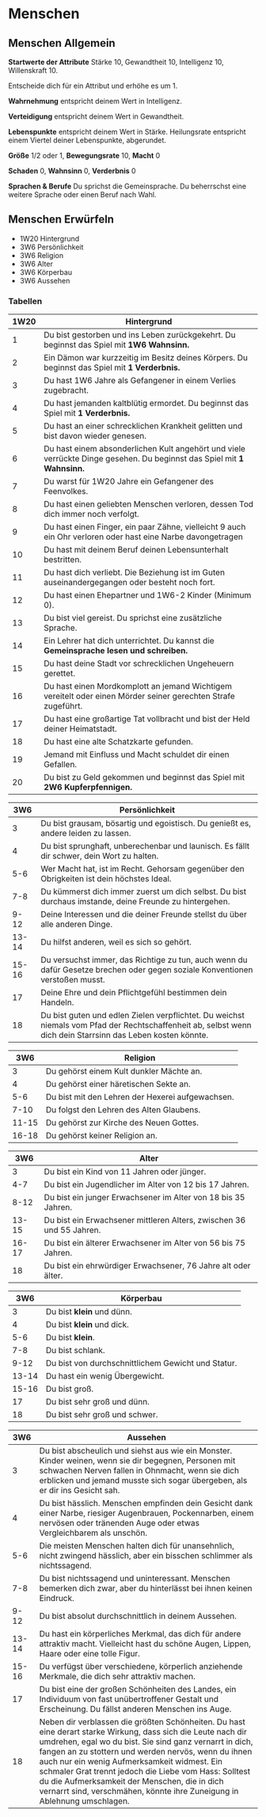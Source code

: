 # Menschen

## Menschen Allgemein

**Startwerte der Attribute** Stärke 10, Gewandtheit 10, Intelligenz 10, Willenskraft 10.

Entscheide dich für ein Attribut und erhöhe es um 1. 

**Wahrnehmung** entspricht deinem Wert in Intelligenz. 

**Verteidigung** entspricht deinem Wert in Gewandtheit. 

**Lebenspunkte** entspricht deinem Wert in Stärke. Heilungsrate entspricht einem Viertel deiner Lebenspunkte, abgerundet.

**Größe** 1/2 oder 1, **Bewegungsrate** 10, **Macht** 0

**Schaden** 0, **Wahnsinn** 0, **Verderbnis** 0

**Sprachen & Berufe** Du sprichst die Gemeinsprache. Du beherrschst eine weitere Sprache oder einen Beruf nach Wahl.

## Menschen Erwürfeln

* 1W20 Hintergrund
* 3W6 Persönlichkeit
* 3W6 Religion
* 3W6 Alter
* 3W6 Körperbau
* 3W6 Aussehen

### Tabellen

| 1W20 | Hintergrund |
| --- | --- |
|  1 | Du bist gestorben und ins Leben zurückgekehrt. Du beginnst das Spiel mit **1W6 Wahnsinn.** |
|  2 | Ein Dämon war kurzzeitig im Besitz deines Körpers. Du beginnst das Spiel mit **1 Verderbnis.** |
|  3 | Du hast 1W6 Jahre als Gefangener in einem Verlies zugebracht. |
|  4 | Du hast jemanden kaltblütig ermordet. Du beginnst das Spiel mit **1 Verderbnis.** |
|  5 | Du hast an einer schrecklichen Krankheit gelitten und bist davon wieder genesen. |
|  6 | Du hast einem absonderlichen Kult angehört und viele verrückte Dinge gesehen. Du beginnst das Spiel mit **1 Wahnsinn.** |
|  7 | Du warst für 1W20 Jahre ein Gefangener des Feenvolkes. |
|  8 | Du hast einen geliebten Menschen verloren, dessen Tod dich immer noch verfolgt. |
|  9 | Du hast einen Finger, ein paar Zähne, vielleicht 9 auch ein Ohr verloren oder hast eine Narbe davongetragen |
| 10 | Du hast mit deinem Beruf deinen Lebensunterhalt bestritten. |
| 11 | Du hast dich verliebt. Die Beziehung ist im Guten auseinandergegangen oder besteht noch fort. |
| 12 | Du hast einen Ehepartner und 1W6-2 Kinder (Minimum 0). |
| 13 | Du bist viel gereist. Du sprichst eine zusätzliche Sprache. |
| 14 | Ein Lehrer hat dich unterrichtet. Du kannst die **Gemeinsprache lesen und schreiben.** |
| 15 | Du hast deine Stadt vor schrecklichen Ungeheuern gerettet. |
| 16 | Du hast einen Mordkomplott an jemand Wichtigem vereitelt oder einen Mörder seiner gerechten Strafe zugeführt. |
| 17 | Du hast eine großartige Tat vollbracht und bist der Held deiner Heimatstadt. |
| 18 | Du hast eine alte Schatzkarte gefunden. |
| 19 | Jemand mit Einfluss und Macht schuldet dir einen Gefallen. |
| 20 | Du bist zu Geld gekommen und beginnst das Spiel mit **2W6 Kupferpfennigen.** |

| 3W6 | Persönlichkeit |
| --- | --- |
|  3 | Du bist grausam, bösartig und egoistisch. Du genießt es, andere leiden zu lassen. |
|  4 | Du bist sprunghaft, unberechenbar und launisch. Es fällt dir schwer, dein Wort zu halten. |
| 5-6 | Wer Macht hat, ist im Recht. Gehorsam gegenüber den Obrigkeiten ist dein höchstes Ideal. |
| 7-8 | Du kümmerst dich immer zuerst um dich selbst. Du bist durchaus imstande, deine Freunde zu hintergehen. |
| 9-12 | Deine Interessen und die deiner Freunde stellst du über alle anderen Dinge. |
| 13-14 | Du hilfst anderen, weil es sich so gehört. |
| 15-16 | Du versuchst immer, das Richtige zu tun, auch wenn du dafür Gesetze brechen oder gegen soziale Konventionen verstoßen musst. |
| 17 | Deine Ehre und dein Pflichtgefühl bestimmen dein Handeln. |
| 18 | Du bist guten und edlen Zielen verpflichtet. Du weichst niemals vom Pfad der Rechtschaffenheit ab, selbst wenn dich dein Starrsinn das Leben kosten könnte. |


| 3W6 | Religion |
| --- | --- |
|  3 | Du gehörst einem Kult dunkler Mächte an. |
|  4 | Du gehörst einer häretischen Sekte an. |
| 5-6 | Du bist mit den Lehren der Hexerei aufgewachsen. |
| 7-10 | Du folgst den Lehren des Alten Glaubens. |
| 11-15 | Du gehörst zur Kirche des Neuen Gottes. |
| 16-18 | Du gehörst keiner Religion an. |


| 3W6 | Alter |
| --- | --- |
|  3 | Du bist ein Kind von 11 Jahren oder jünger. |
| 4-7 | Du bist ein Jugendlicher im Alter von 12 bis 17 Jahren. |
| 8-12 | Du bist ein junger Erwachsener im Alter von 18 bis 35 Jahren. |
| 13-15 | Du bist ein Erwachsener mittleren Alters, zwischen 36 und 55 Jahren. |
| 16-17 | Du bist ein älterer Erwachsener im Alter von 56 bis 75 Jahren. |
| 18 | Du bist ein ehrwürdiger Erwachsener, 76 Jahre alt oder älter. |


| 3W6 | Körperbau |
| --- | --- |
|  3 | Du bist **klein** und dünn. |
|  4 | Du bist **klein** und dick. |
| 5-6 | Du bist **klein**. |
| 7-8 | Du bist schlank. |
| 9-12 | Du bist von durchschnittlichem Gewicht und Statur. |
| 13-14 | Du hast ein wenig Übergewicht. |
| 15-16 | Du bist groß. |
| 17 | Du bist sehr groß und dünn. |
| 18 | Du bist sehr groß und schwer. |


| 3W6 | Aussehen |
| --- | --- |
|  3 | Du bist abscheulich und siehst aus wie ein Monster. Kinder weinen, wenn sie dir begegnen, Personen mit schwachen Nerven fallen in Ohnmacht, wenn sie dich erblicken und jemand musste sich sogar übergeben, als er dir ins Gesicht sah. |
|  4 | Du bist hässlich. Menschen empfinden dein Gesicht dank einer Narbe, riesiger Augenbrauen, Pockennarben, einem nervösen oder tränenden Auge oder etwas Vergleichbarem als unschön. |
| 5-6 | Die meisten Menschen halten dich für unansehnlich, nicht zwingend hässlich, aber ein bisschen schlimmer als nichtssagend. |
| 7-8 | Du bist nichtssagend und uninteressant. Menschen bemerken dich zwar, aber du hinterlässt bei ihnen keinen Eindruck. |
| 9-12 | Du bist absolut durchschnittlich in deinem Aussehen. |
| 13-14 | Du hast ein körperliches Merkmal, das dich für andere attraktiv macht. Vielleicht hast du schöne Augen, Lippen, Haare oder eine tolle Figur. |
| 15-16 | Du verfügst über verschiedene, körperlich anziehende Merkmale, die dich sehr attraktiv machen. |
| 17 | Du bist eine der großen Schönheiten des Landes, ein Individuum von fast unübertroffener Gestalt und Erscheinung. Du fällst anderen Menschen ins Auge. |
| 18 | Neben dir verblassen die größten Schönheiten. Du hast eine derart starke Wirkung, dass sich die Leute nach dir umdrehen, egal wo du bist. Sie sind ganz vernarrt in dich, fangen an zu stottern und werden nervös, wenn du ihnen auch nur ein wenig Aufmerksamkeit widmest. Ein schmaler Grat trennt jedoch die Liebe vom Hass: Solltest du die Aufmerksamkeit der Menschen, die in dich vernarrt sind, verschmähen, könnte ihre Zuneigung in Ablehnung umschlagen. |
